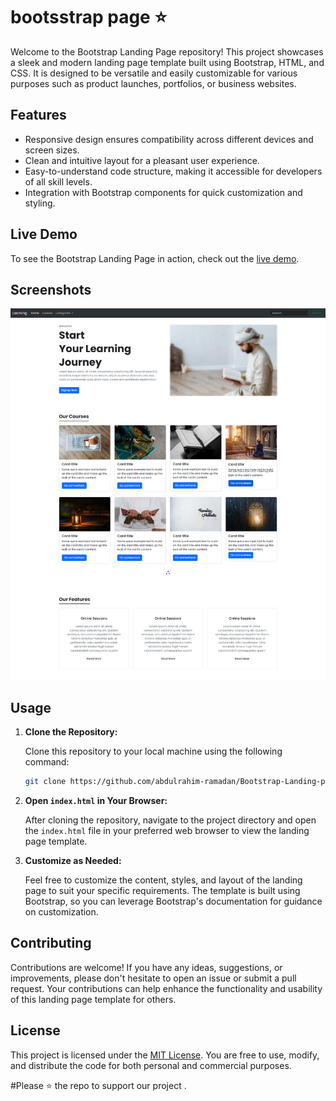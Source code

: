 # bootsstrap page ⭐

Welcome to the Bootstrap Landing Page repository! This project showcases a sleek and modern landing page template built using Bootstrap, HTML, and CSS. It is designed to be versatile and easily customizable for various purposes such as product launches, portfolios, or business websites.

## Features

- Responsive design ensures compatibility across different devices and screen sizes.
- Clean and intuitive layout for a pleasant user experience.
- Easy-to-understand code structure, making it accessible for developers of all skill levels.
- Integration with Bootstrap components for quick customization and styling.

## Live Demo

To see the Bootstrap Landing Page in action, check out the [live demo](https://abdulrahim-ramadan.github.io/Bootstrap-Landing-page/).

## Screenshots

![project demo](screencapture.png)

## Usage

1. **Clone the Repository:**

   Clone this repository to your local machine using the following command:

   ```bash
   git clone https://github.com/abdulrahim-ramadan/Bootstrap-Landing-page.git
   ```

2. **Open `index.html` in Your Browser:**

   After cloning the repository, navigate to the project directory and open the `index.html` file in your preferred web browser to view the landing page template.

3. **Customize as Needed:**

   Feel free to customize the content, styles, and layout of the landing page to suit your specific requirements. The template is built using Bootstrap, so you can leverage Bootstrap's documentation for guidance on customization.

## Contributing

Contributions are welcome! If you have any ideas, suggestions, or improvements, please don't hesitate to open an issue or submit a pull request. Your contributions can help enhance the functionality and usability of this landing page template for others.

## License

This project is licensed under the [MIT License](LICENSE). You are free to use, modify, and distribute the code for both personal and commercial purposes.


#Please ⭐ the repo to support our project .
